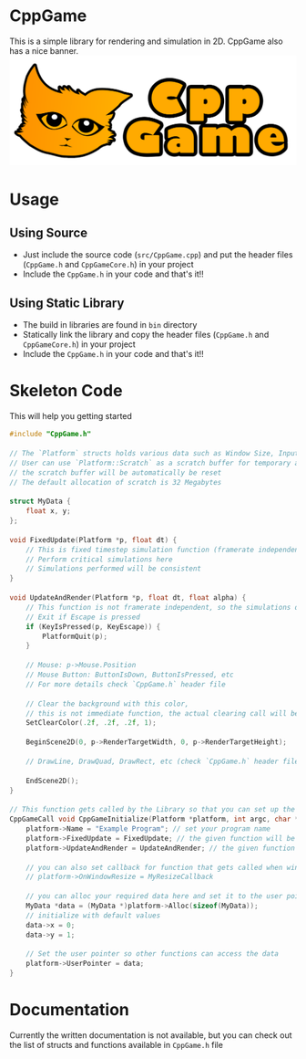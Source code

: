 # CppGame
This is a simple library for rendering and simulation in 2D. CppGame also has a nice banner.
![CppGameBanner](Banner.png)

# Usage

## Using Source

* Just include the source code (`src/CppGame.cpp`) and put the header files (`CppGame.h` and `CppGameCore.h`) in your project
* Include the `CppGame.h` in your code and that's it!!

## Using Static Library

* The build in libraries are found in `bin` directory
* Statically link the library and copy the header files (`CppGame.h` and `CppGameCore.h`) in your project
* Include the `CppGame.h` in your code and that's it!!

# Skeleton Code
This will help you getting started
```cpp
#include "CppGame.h"

// The `Platform` structs holds various data such as Window Size, Input, User Pointer
// User can use `Platform::Scratch` as a scratch buffer for temporary allocation, every frame
// the scratch buffer will be automatically be reset
// The default allocation of scratch is 32 Megabytes

struct MyData {
	float x, y;
};

void FixedUpdate(Platform *p, float dt) {
	// This is fixed timestep simulation function (framerate independent)
	// Perform critical simulations here
	// Simulations performed will be consistent
}

void UpdateAndRender(Platform *p, float dt, float alpha) {
	// This function is not framerate independent, so the simulations done in this function will not be consistent
	// Exit if Escape is pressed
	if (KeyIsPressed(p, KeyEscape)) {
		PlatformQuit(p);
	}

	// Mouse: p->Mouse.Position
	// Mouse Button: ButtonIsDown, ButtonIsPressed, etc
	// For more details check `CppGame.h` header file

	// Clear the background with this color,
	// this is not immediate function, the actual clearing call will be done later
	SetClearColor(.2f, .2f, .2f, 1);

	BeginScene2D(0, p->RenderTargetWidth, 0, p->RenderTargetHeight);

	// DrawLine, DrawQuad, DrawRect, etc (check `CppGame.h` header file for all functions available)

	EndScene2D();
}

// This function gets called by the Library so that you can set up the library
CppGameCall void CppGameInitialize(Platform *platform, int argc, char **argv) {
	platform->Name = "Example Program"; // set your program name
	platform->FixedUpdate = FixedUpdate; // the given function will be called during simulation loop for fixed update
	platform->UpdateAndRender = UpdateAndRender; // the given function will be called during simulation loop for framerate dependent update

	// you can also set callback for function that gets called when window is resized
	// platform->OnWindowResize = MyResizeCallback

	// you can alloc your required data here and set it to the user pointer
	MyData *data = (MyData *)platform->Alloc(sizeof(MyData));
	// initialize with default values
	data->x = 0;
	data->y = 1;

	// Set the user pointer so other functions can access the data
	platform->UserPointer = data;
}
```

# Documentation
Currently the written documentation is not available, but you can check out the list of structs and
functions available in `CppGame.h` file
